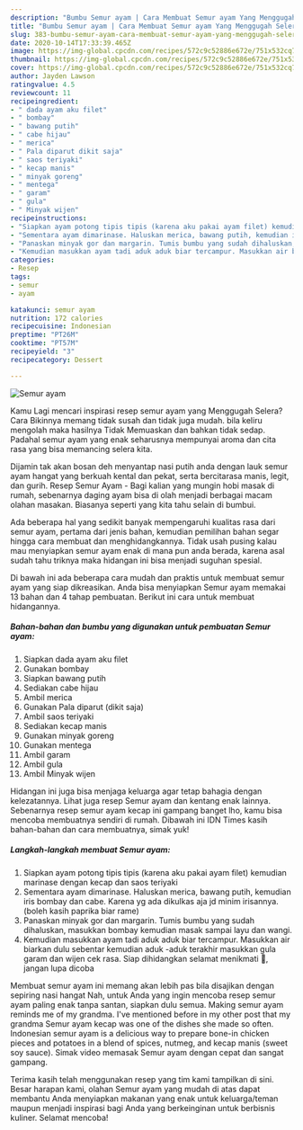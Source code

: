 ```yaml
---
description: "Bumbu Semur ayam | Cara Membuat Semur ayam Yang Menggugah Selera"
title: "Bumbu Semur ayam | Cara Membuat Semur ayam Yang Menggugah Selera"
slug: 383-bumbu-semur-ayam-cara-membuat-semur-ayam-yang-menggugah-selera
date: 2020-10-14T17:33:39.465Z
image: https://img-global.cpcdn.com/recipes/572c9c52886e672e/751x532cq70/semur-ayam-foto-resep-utama.jpg
thumbnail: https://img-global.cpcdn.com/recipes/572c9c52886e672e/751x532cq70/semur-ayam-foto-resep-utama.jpg
cover: https://img-global.cpcdn.com/recipes/572c9c52886e672e/751x532cq70/semur-ayam-foto-resep-utama.jpg
author: Jayden Lawson
ratingvalue: 4.5
reviewcount: 11
recipeingredient:
- " dada ayam aku filet"
- " bombay"
- " bawang putih"
- " cabe hijau"
- " merica"
- " Pala diparut dikit saja"
- " saos teriyaki"
- " kecap manis"
- " minyak goreng"
- " mentega"
- " garam"
- " gula"
- " Minyak wijen"
recipeinstructions:
- "Siapkan ayam potong tipis tipis (karena aku pakai ayam filet) kemudian marinase dengan kecap dan saos teriyaki"
- "Sementara ayam dimarinase. Haluskan merica, bawang putih, kemudian iris bombay dan cabe. Karena yg ada dikulkas aja jd minim irisannya. (boleh kasih paprika biar rame)"
- "Panaskan minyak gor dan margarin. Tumis bumbu yang sudah dihaluskan, masukkan bombay kemudian masak sampai layu dan wangi."
- "Kemudian masukkan ayam tadi aduk aduk biar tercampur. Masukkan air biarkan dulu sebentar kemudian aduk -aduk terakhir masukkan gula garam dan wijen cek rasa. Siap dihidangkan selamat menikmati 🤗, jangan lupa dicoba"
categories:
- Resep
tags:
- semur
- ayam

katakunci: semur ayam 
nutrition: 172 calories
recipecuisine: Indonesian
preptime: "PT26M"
cooktime: "PT57M"
recipeyield: "3"
recipecategory: Dessert

---
```



![Semur ayam](https://img-global.cpcdn.com/recipes/572c9c52886e672e/751x532cq70/semur-ayam-foto-resep-utama.jpg)

Kamu Lagi mencari inspirasi resep semur ayam yang Menggugah Selera? Cara Bikinnya memang tidak susah dan tidak juga mudah. bila keliru mengolah maka hasilnya Tidak Memuaskan dan bahkan tidak sedap. Padahal semur ayam yang enak seharusnya mempunyai aroma dan cita rasa yang bisa memancing selera kita.

Dijamin tak akan bosan deh menyantap nasi putih anda dengan lauk semur ayam hangat yang berkuah kental dan pekat, serta bercitarasa manis, legit, dan gurih. Resep Semur Ayam - Bagi kalian yang mungin hobi masak di rumah, sebenarnya daging ayam bisa di olah menjadi berbagai macam olahan masakan. Biasanya seperti yang kita tahu selain di bumbui.

Ada beberapa hal yang sedikit banyak mempengaruhi kualitas rasa dari semur ayam, pertama dari jenis bahan, kemudian pemilihan bahan segar hingga cara membuat dan menghidangkannya. Tidak usah pusing kalau mau menyiapkan semur ayam enak di mana pun anda berada, karena asal sudah tahu triknya maka hidangan ini bisa menjadi suguhan spesial.


Di bawah ini ada beberapa cara mudah dan praktis untuk membuat semur ayam yang siap dikreasikan. Anda bisa menyiapkan Semur ayam memakai 13 bahan dan 4 tahap pembuatan. Berikut ini cara untuk membuat hidangannya.

<!--inarticleads1-->

##### Bahan-bahan dan bumbu yang digunakan untuk pembuatan Semur ayam:

1. Siapkan  dada ayam aku filet
1. Gunakan  bombay
1. Siapkan  bawang putih
1. Sediakan  cabe hijau
1. Ambil  merica
1. Gunakan  Pala diparut (dikit saja)
1. Ambil  saos teriyaki
1. Sediakan  kecap manis
1. Gunakan  minyak goreng
1. Gunakan  mentega
1. Ambil  garam
1. Ambil  gula
1. Ambil  Minyak wijen


Hidangan ini juga bisa menjaga keluarga agar tetap bahagia dengan kelezatannya. Lihat juga resep Semur ayam dan kentang enak lainnya. Sebenarnya resep semur ayam kecap ini gampang banget lho, kamu bisa mencoba membuatnya sendiri di rumah. Dibawah ini IDN Times kasih bahan-bahan dan cara membuatnya, simak yuk! 

<!--inarticleads2-->

##### Langkah-langkah membuat Semur ayam:

1. Siapkan ayam potong tipis tipis (karena aku pakai ayam filet) kemudian marinase dengan kecap dan saos teriyaki
1. Sementara ayam dimarinase. Haluskan merica, bawang putih, kemudian iris bombay dan cabe. Karena yg ada dikulkas aja jd minim irisannya. (boleh kasih paprika biar rame)
1. Panaskan minyak gor dan margarin. Tumis bumbu yang sudah dihaluskan, masukkan bombay kemudian masak sampai layu dan wangi.
1. Kemudian masukkan ayam tadi aduk aduk biar tercampur. Masukkan air biarkan dulu sebentar kemudian aduk -aduk terakhir masukkan gula garam dan wijen cek rasa. Siap dihidangkan selamat menikmati 🤗, jangan lupa dicoba


Membuat semur ayam ini memang akan lebih pas bila disajikan dengan sepiring nasi hangat Nah, untuk Anda yang ingin mencoba resep semur ayam paling enak tanpa santan, siapkan dulu semua. Making semur ayam reminds me of my grandma. I&#39;ve mentioned before in my other post that my grandma Semur ayam kecap was one of the dishes she made so often. Indonesian semur ayam is a delicious way to prepare bone-in chicken pieces and potatoes in a blend of spices, nutmeg, and kecap manis (sweet soy sauce). Simak video memasak Semur ayam dengan cepat dan sangat gampang. 

Terima kasih telah menggunakan resep yang tim kami tampilkan di sini. Besar harapan kami, olahan Semur ayam yang mudah di atas dapat membantu Anda menyiapkan makanan yang enak untuk keluarga/teman maupun menjadi inspirasi bagi Anda yang berkeinginan untuk berbisnis kuliner. Selamat mencoba!
